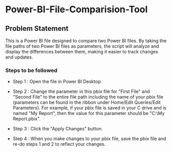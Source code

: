 # Power-BI-File-Comparision-Tool

## Problem Statement

This is a Power BI file designed to compare two Power BI files. By taking the file paths of two Power BI files as parameters, the script will analyze and display the differences between them, making it easier to track changes and updates.


### Steps to be followed 

- Step 1 : Open the file in Power BI Desktop.
- Step 2 :  Change the parameter in this pbix file for "First File" and "Second File" to the entire file path including the name of your pbix file (parameters can be found in the ribbon under Home/Edit Queries/Edit Parameters). For example, if your pbix file is saved in your C drive and is named "My Report", then the value for this parameter should be "C:\My Report.pbix".


- Step 3 : Click the "Apply Changes" button.
- Step 4 : When you make changes to your pbix file, save the pbix file and re-do steps 1 and 2 to reflect your changes.
